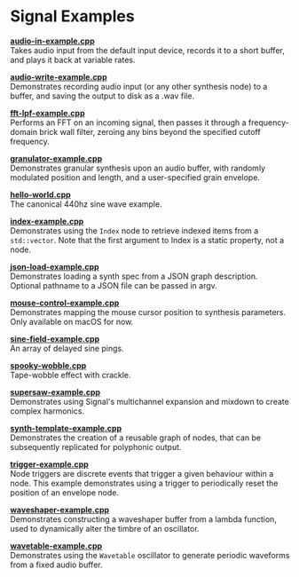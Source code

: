 # Signal Examples

**[audio-in-example.cpp](audio-in-example.cpp)**  
Takes audio input from the default input device, records it to
a short buffer, and plays it back at variable rates.

**[audio-write-example.cpp](audio-write-example.cpp)**  
Demonstrates recording audio input (or any other synthesis node)
to a buffer, and saving the output to disk as a .wav file.

**[fft-lpf-example.cpp](fft-lpf-example.cpp)**  
Performs an FFT on an incoming signal, then passes it through
a frequency-domain brick wall filter, zeroing any bins beyond
the specified cutoff frequency.

**[granulator-example.cpp](granulator-example.cpp)**  
Demonstrates granular synthesis upon an audio buffer, with randomly
modulated position and length, and a user-specified grain envelope.

**[hello-world.cpp](hello-world.cpp)**  
The canonical 440hz sine wave example.

**[index-example.cpp](index-example.cpp)**  
Demonstrates using the `Index` node to retrieve indexed items
from a `std::vector`. Note that the first argument to Index is a
static property, not a node.

**[json-load-example.cpp](json-load-example.cpp)**  
Demonstrates loading a synth spec from a JSON graph description.
Optional pathname to a JSON file can be passed in argv.

**[mouse-control-example.cpp](mouse-control-example.cpp)**  
Demonstrates mapping the mouse cursor position to synthesis
parameters. Only available on macOS for now.

**[sine-field-example.cpp](sine-field-example.cpp)**  
An array of delayed sine pings.

**[spooky-wobble.cpp](spooky-wobble.cpp)**  
Tape-wobble effect with crackle.

**[supersaw-example.cpp](supersaw-example.cpp)**  
Demonstrates using Signal's multichannel expansion and mixdown
to create complex harmonics.

**[synth-template-example.cpp](synth-template-example.cpp)**  
Demonstrates the creation of a reusable graph of nodes, that can
be subsequently replicated for polyphonic output.

**[trigger-example.cpp](trigger-example.cpp)**  
Node triggers are discrete events that trigger a given behaviour
within a node. This example demonstrates using a trigger to
periodically reset the position of an envelope node.

**[waveshaper-example.cpp](waveshaper-example.cpp)**  
Demonstrates constructing a waveshaper buffer from a lambda function,
used to dynamically alter the timbre of an oscillator.

**[wavetable-example.cpp](wavetable-example.cpp)**  
Demonstrates using the `Wavetable` oscillator to generate periodic
waveforms from a fixed audio buffer.

